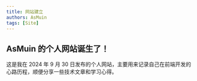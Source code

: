 ```yaml
---
title: 网站建立
authors: AsMuin
tags: [Site]
---
```


<!-- truncate -->

## AsMuin 的个人网站诞生了！
这是我在 2024 年 9 月 30 日发布的个人网站，主要用来记录自己在前端开发的心路历程，顺便分享一些技术文章和学习心得。
